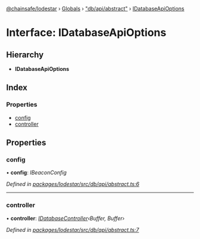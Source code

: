 [@chainsafe/lodestar](../README.md) › [Globals](../globals.md) › ["db/api/abstract"](../modules/_db_api_abstract_.md) › [IDatabaseApiOptions](_db_api_abstract_.idatabaseapioptions.md)

# Interface: IDatabaseApiOptions

## Hierarchy

* **IDatabaseApiOptions**

## Index

### Properties

* [config](_db_api_abstract_.idatabaseapioptions.md#config)
* [controller](_db_api_abstract_.idatabaseapioptions.md#controller)

## Properties

###  config

• **config**: *IBeaconConfig*

*Defined in [packages/lodestar/src/db/api/abstract.ts:6](https://github.com/ChainSafe/lodestar/blob/14ce11e45/packages/lodestar/src/db/api/abstract.ts#L6)*

___

###  controller

• **controller**: *[IDatabaseController](_db_controller_interface_.idatabasecontroller.md)‹Buffer, Buffer›*

*Defined in [packages/lodestar/src/db/api/abstract.ts:7](https://github.com/ChainSafe/lodestar/blob/14ce11e45/packages/lodestar/src/db/api/abstract.ts#L7)*
